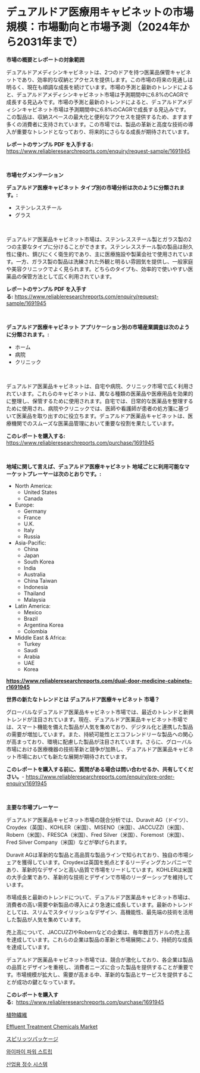 <p><h1>デュアルドア医療用キャビネットの市場規模：市場動向と市場予測（2024年から2031年まで）</h1></p><p><strong>市場の概要とレポートの対象範囲</strong></p>
<p><p>デュアルドアメディシンキャビネットは、2つのドアを持つ医薬品保管キャビネットであり、効率的な収納とアクセスを提供します。この市場の将来の見通しは明るく、現在も順調な成長を続けています。市場の予測と最新のトレンドによると、デュアルドアメディシンキャビネット市場は予測期間中に6.8%のCAGRで成長する見込みです。市場の予測と最新のトレンドによると、デュアルドアメディシンキャビネット市場は予測期間中に6.8%のCAGRで成長する見込みです。この製品は、収納スペースの最大化と便利なアクセスを提供するため、ますます多くの消費者に支持されています。この市場では、製品の革新と高度な技術の導入が重要なトレンドとなっており、将来的にさらなる成長が期待されています。</p></p>
<p><strong>レポートのサンプル PDF を入手する:</strong> <a href="https://www.reliableresearchreports.com/enquiry/request-sample/1691945">https://www.reliableresearchreports.com/enquiry/request-sample/1691945</a></p>
<p>&nbsp;</p>
<p><strong>市場セグメンテーション</strong></p>
<p><strong>デュアルドア医療キャビネット タイプ別の市場分析は次のように分類されます。:</strong></p>
<p><ul><li>ステンレススチール</li><li>グラス</li></ul></p>
<p>&nbsp;</p>
<p><p>デュアルドア医薬品キャビネット市場は、ステンレススチール製とガラス製の2つの主要なタイプに分けることができます。ステンレススチール製の製品は耐久性に優れ、錆びにくく衛生的であり、主に医療施設や製薬会社で使用されています。一方、ガラス製の製品は洗練された外観と明るい雰囲気を提供し、一般家庭や美容クリニックでよく見られます。どちらのタイプも、効率的で使いやすい医薬品の保管方法として広く利用されています。</p></p>
<p><strong>レポートのサンプル PDF を入手する:</strong>&nbsp;<a href="https://www.reliableresearchreports.com/enquiry/request-sample/1691945">https://www.reliableresearchreports.com/enquiry/request-sample/1691945</a></p>
<p>&nbsp;</p>
<p><strong> デュアルドア医療キャビネット アプリケーション別の市場産業調査は次のように分類されます。:</strong></p>
<p><ul><li>ホーム</li><li>病院</li><li>クリニック</li></ul></p>
<p>&nbsp;</p>
<p><p>デュアルドア医薬品キャビネットは、自宅や病院、クリニック市場で広く利用されています。これらのキャビネットは、異なる種類の医薬品や医療用品を効果的に整理し、保管するために使用されます。自宅では、日常的な医薬品を整理するために使用され、病院やクリニックでは、医師や看護師が患者の処方箋に基づいて医薬品を取り出すのに役立ちます。デュアルドア医薬品キャビネットは、医療機関でのスムーズな医薬品管理において重要な役割を果たしています。</p></p>
<p><strong>このレポートを購入する:</strong>&nbsp; <a href="https://www.reliableresearchreports.com/purchase/1691945">https://www.reliableresearchreports.com/purchase/1691945</a></p>
<p>&nbsp;</p>
<p><strong>地域に関して言えば、デュアルドア医療キャビネット 地域ごとに利用可能なマーケットプレーヤーは次のとおりです。:</strong></p>
<p><ul>
    <li>
        North America:
        <ul>
            <li>United States</li>
            <li>Canada</li>
        </ul>
    </li>
    <li>
        Europe:
        <ul>
            <li>Germany</li>
            <li>France</li>
            <li>U.K.</li>
            <li>Italy</li>
            <li>Russia</li>
        </ul>
    </li>
    <li>
        Asia-Pacific:
        <ul>
            <li>China</li>
            <li>Japan</li>
            <li>South Korea</li>
            <li>India</li>
            <li>Australia</li>
            <li>China Taiwan</li>
            <li>Indonesia</li>
            <li>Thailand</li>
            <li>Malaysia</li>
        </ul>
    </li>
    <li>
        Latin America:
        <ul>
            <li>Mexico</li>
            <li>Brazil</li>
            <li>Argentina Korea</li>
            <li>Colombia</li>
        </ul>
    </li>
    <li>
        Middle East & Africa:
        <ul>
            <li>Turkey</li>
            <li>Saudi</li>
            <li>Arabia</li>
            <li>UAE</li>
            <li>Korea</li>
        </ul>
    </li>
    </ul></p>
<p><strong><a href="https://www.reliableresearchreports.com/dual-door-medicine-cabinets-r1691945">https://www.reliableresearchreports.com/dual-door-medicine-cabinets-r1691945</a></strong>&nbsp;</p>
<p><strong>世界の新たなトレンドとは デュアルドア医療キャビネット 市場？</strong></p>
<p><p>グローバルなデュアルドア医薬品キャビネット市場では、最近のトレンドと新興トレンドが注目されています。現在、デュアルドア医薬品キャビネット市場では、スマート機能を備えた製品が人気を集めており、デジタル化と連携した製品の需要が増加しています。また、持続可能性とエコフレンドリーな製品への関心が高まっており、環境に配慮した製品が注目されています。さらに、グローバル市場における医療機器の技術革新と競争が加熱し、デュアルドア医薬品キャビネット市場においても新たな展開が期待されています。</p></p>
<p><strong>このレポートを購入する前に、質問がある場合は問い合わせるか、共有してください。</strong>- <a href="https://www.reliableresearchreports.com/enquiry/pre-order-enquiry/1691945">https://www.reliableresearchreports.com/enquiry/pre-order-enquiry/1691945</a></p>
<p>&nbsp;</p>
<p><strong>主要な市場プレーヤー</strong></p>
<p><p>デュアルドア医薬品キャビネット市場の競合分析では、Duravit AG（ドイツ）、Croydex（英国）、KOHLER（米国）、MISENO（米国）、JACCUZZI（米国）、Robern（米国）、FRESCA（米国）、Fred Silver（米国）、Foremost（米国）、Fred Silver Company（米国）などが挙げられます。</p><p>Duravit AGは革新的な製品と高品質な製品ラインで知られており、独自の市場シェアを獲得しています。Croydexは英国を拠点とするリーディングカンパニーであり、革新的なデザインと高い品質で市場をリードしています。KOHLERは米国の大手企業であり、革新的な技術とデザインで市場のリーダーシップを維持しています。</p><p>市場成長と最新のトレンドについて、デュアルドア医薬品キャビネット市場は、消費者の高い需要や新製品の導入により急速に成長しています。最新のトレンドとしては、スリムでスタイリッシュなデザイン、高機能性、最先端の技術を活用した製品が人気を集めています。</p><p>売上高について、JACCUZZIやRobernなどの企業は、毎年数百万ドルの売上高を達成しています。これらの企業は製品の革新と市場展開により、持続的な成長を達成しています。</p><p>デュアルドア医薬品キャビネット市場では、競合が激化しており、各企業は製品の品質とデザインを重視し、消費者ニーズに合った製品を提供することが重要です。市場規模が拡大し、需要が高まる中、革新的な製品とサービスを提供することが成功の鍵となっています。</p></p>
<p><strong>このレポートを購入する:</strong>&nbsp;&nbsp;<a href="https://www.reliableresearchreports.com/purchase/1691945">https://www.reliableresearchreports.com/purchase/1691945</a></p>
<p><p><a href="https://medium.com/@rodhoppe07/%E6%A4%8D%E7%89%A9%E7%B9%8A%E7%B6%AD%E5%B8%82%E5%A0%B4-2031%E5%B9%B4%E3%81%BE%E3%81%A7%E3%81%AE%E6%88%90%E5%8A%9F%E3%81%97%E3%81%9F%E3%83%93%E3%82%B8%E3%83%8D%E3%82%B9%E6%88%A6%E7%95%A5%E3%81%AE%E9%8D%B5-6e63c8420b3e">植物繊維</a></p><p><a href="https://issuu.com/reportprime-2/docs/effluent-treatment-chemicals-market-size-2030.pptx">Effluent Treatment Chemicals Market</a></p><p><a href="https://github.com/bevdtkn4419963/Market-Research-Report-List-1/blob/main/282575432766.md">スピリッツパッケージ</a></p><p><a href="https://medium.com/@constantinvon/%EC%99%80%EC%9D%B4%ED%8C%8C%EC%9D%B4-%EC%A0%84%EC%9B%90-%EC%8A%A4%ED%8A%B8%EB%A6%BD-%EC%8B%9C%EC%9E%A5-%EA%B7%9C%EB%AA%A8-%EC%8B%9C%EC%9E%A5-%EC%A0%84%EB%A7%9D-%EB%B0%8F-%EC%8B%9C%EC%9E%A5-%EC%98%88%EC%B8%A1-2024%EB%85%84%EB%B6%80%ED%84%B0-2031%EB%85%84%EA%B9%8C%EC%A7%80-143319809c26">와이파이 파워 스트립</a></p><p><a href="https://github.com/vsoq0zknh59/Market-Research-Report-List-1/blob/main/898943429906.md">산업용 정수 시스템</a></p></p>